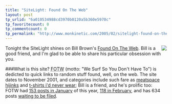 ```yaml
---
title: "SiteLight: Found On The Web"
layout: post
tp_urlid: "6a010534988cd3970b0120a5b360e5970c"
tp_favoritecount: 0
tp_commentcount: 0
tp_permalink: "http://www.monkinetic.com/2005/02/sitelight-found-on-the-web.html"
---
```

<a href="http://redmonk.net/category/sitelight/"><img class="at-xid-6a010534988cd3970b0120a5b360ef970c" src="http://steveivy.typepad.com/.a/6a010534988cd3970b0120a5b360ef970c-pi" style="float: right; padding-left: 7px; border:none;" /></a>
Tonight the SiteLight shines on Bill Brown&#39;s <a href="http://foundontheweb.org/">Found On The Web</a>. Bill is a good friend, and I&#39;m glad to be able to share his particular obsession with you. 

###What is this site?
<acronym title="Found On The Web">FOTW</acronym> (motto: &quot;We Surf So You Don&#39;t Have To&quot;) is dedicted to quick links to random stuff found, well, on the web. The site dates to November 2001, and categories include such fare as <a href="http://www.foundontheweb.org/categories/meatspace-hijinks/">meatspace hijinks</a> and <a href="http://www.foundontheweb.org/categories/t-shirts-id-never-wear/">t-shirts i&#39;d never wear</a>; Bill is a friend, and he&#39;s prolific too: FOTW had <a href="http://www.foundontheweb.org/archives/2005/01/">153 posts in January</a> of this year, <a href="http://www.foundontheweb.org/archives/2005/02/">118 in February</a>, and has 634 posts <a href="http://www.foundontheweb.org/categories/unfiled/">waiting to be filed</a>.
